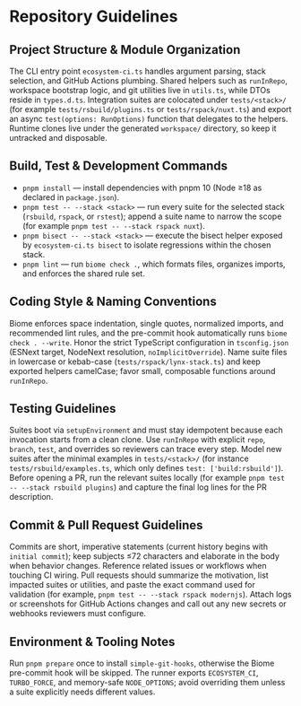 # Repository Guidelines

## Project Structure & Module Organization
The CLI entry point `ecosystem-ci.ts` handles argument parsing, stack selection, and GitHub Actions plumbing. Shared helpers such as `runInRepo`, workspace bootstrap logic, and git utilities live in `utils.ts`, while DTOs reside in `types.d.ts`. Integration suites are colocated under `tests/<stack>/` (for example `tests/rsbuild/plugins.ts` or `tests/rspack/nuxt.ts`) and export an async `test(options: RunOptions)` function that delegates to the helpers. Runtime clones live under the generated `workspace/` directory, so keep it untracked and disposable.

## Build, Test & Development Commands
- `pnpm install` — install dependencies with pnpm 10 (Node ≥18 as declared in `package.json`).
- `pnpm test -- --stack <stack>` — run every suite for the selected stack (`rsbuild`, `rspack`, or `rstest`); append a suite name to narrow the scope (for example `pnpm test -- --stack rspack nuxt`).
- `pnpm bisect -- --stack <stack>` — execute the bisect helper exposed by `ecosystem-ci.ts bisect` to isolate regressions within the chosen stack.
- `pnpm lint` — run `biome check .`, which formats files, organizes imports, and enforces the shared rule set.

## Coding Style & Naming Conventions
Biome enforces space indentation, single quotes, normalized imports, and recommended lint rules, and the pre-commit hook automatically runs `biome check . --write`. Honor the strict TypeScript configuration in `tsconfig.json` (ESNext target, NodeNext resolution, `noImplicitOverride`). Name suite files in lowercase or kebab-case (`tests/rspack/lynx-stack.ts`) and keep exported helpers camelCase; favor small, composable functions around `runInRepo`.

## Testing Guidelines
Suites boot via `setupEnvironment` and must stay idempotent because each invocation starts from a clean clone. Use `runInRepo` with explicit `repo`, `branch`, `test`, and overrides so reviewers can trace every step. Model new suites after the minimal examples in `tests/<stack>/` (for instance `tests/rsbuild/examples.ts`, which only defines `test: ['build:rsbuild']`). Before opening a PR, run the relevant suites locally (for example `pnpm test -- --stack rsbuild plugins`) and capture the final log lines for the PR description.

## Commit & Pull Request Guidelines
Commits are short, imperative statements (current history begins with `initial commit`); keep subjects ≤72 characters and elaborate in the body when behavior changes. Reference related issues or workflows when touching CI wiring. Pull requests should summarize the motivation, list impacted suites or utilities, and paste the exact command used for validation (for example, `pnpm test -- --stack rspack modernjs`). Attach logs or screenshots for GitHub Actions changes and call out any new secrets or webhooks reviewers must configure.

## Environment & Tooling Notes
Run `pnpm prepare` once to install `simple-git-hooks`, otherwise the Biome pre-commit hook will be skipped. The runner exports `ECOSYSTEM_CI`, `TURBO_FORCE`, and memory-safe `NODE_OPTIONS`; avoid overriding them unless a suite explicitly needs different values.
